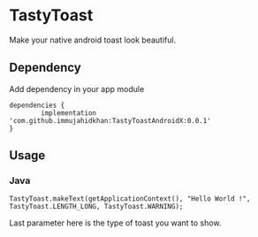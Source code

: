 # TastyToast

Make your native android toast look beautiful.


## Dependency

Add dependency in your app module

```
dependencies {
		implementation 'com.github.immujahidkhan:TastyToastAndroidX:0.0.1'
}
```

## Usage

### Java
```
TastyToast.makeText(getApplicationContext(), "Hello World !", TastyToast.LENGTH_LONG, TastyToast.WARNING);
```
Last parameter here is the type of toast you want to show.

